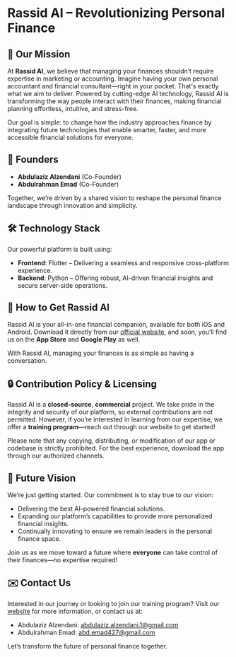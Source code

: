 # Rassid AI – Revolutionizing Personal Finance

## 🚀 Our Mission
At **Rassid AI**, we believe that managing your finances shouldn’t require expertise in marketing or accounting. Imagine having your own personal accountant and financial consultant—right in your pocket. That's exactly what we aim to deliver. Powered by cutting-edge AI technology, Rassid AI is transforming the way people interact with their finances, making financial planning effortless, intuitive, and stress-free.

Our goal is simple: to change how the industry approaches finance by integrating future technologies that enable smarter, faster, and more accessible financial solutions for everyone.

## 👥 Founders
- **Abdulaziz Alzendani** (Co-Founder)
- **Abdulrahman Emad** (Co-Founder)

Together, we’re driven by a shared vision to reshape the personal finance landscape through innovation and simplicity.

## 🛠️ Technology Stack
Our powerful platform is built using:
- **Frontend**: Flutter – Delivering a seamless and responsive cross-platform experience.
- **Backend**: Python – Offering robust, AI-driven financial insights and secure server-side operations.

## 📱 How to Get Rassid AI
Rassid AI is your all-in-one financial companion, available for both iOS and Android. Download it directly from our [official website](https://rassid.framer.website/), and soon, you’ll find us on the **App Store** and **Google Play** as well. 

With Rassid AI, managing your finances is as simple as having a conversation.

## 🔒 Contribution Policy & Licensing
Rassid AI is a **closed-source**, **commercial** project. We take pride in the integrity and security of our platform, so external contributions are not permitted. However, if you’re interested in learning from our expertise, we offer a **training program**—reach out through our website to get started!

Please note that any copying, distributing, or modification of our app or codebase is strictly prohibited. For the best experience, download the app through our authorized channels.

## 🎯 Future Vision
We’re just getting started. Our commitment is to stay true to our vision: 
- Delivering the best AI-powered financial solutions.
- Expanding our platform’s capabilities to provide more personalized financial insights.
- Continually innovating to ensure we remain leaders in the personal finance space.

Join us as we move toward a future where **everyone** can take control of their finances—no expertise required!

## ✉️ Contact Us
Interested in our journey or looking to join our training program? Visit our [website](https://rassid.framer.website/) for more information, or contact us at:
- Abdulaziz Alzendani: [abdulaziz.alzendani.1@gmail.com](mailto:abdulaziz.alzendani.1@gmail.com)
- Abdulrahman Emad: [abd.emad427@gmail.com](mailto:abd.emad427@gmail.com)

Let’s transform the future of personal finance together.
